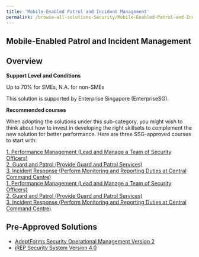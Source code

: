 ```yaml
---
title: 'Mobile-Enabled Patrol and Incident Management'
permalink: /browse-all-solutions-Security/Mobile-Enabled-Patrol-and-Incident-Management
---
```


## Mobile-Enabled Patrol and Incident Management
## Overview

**Support Level and Conditions**

Up to 70% for SMEs, N.A. for non-SMEs

This solution is supported by  Enterprise Singapore (EnterpriseSG).

**Recommended courses**

When adopting the solutions under this sub-category, you might wish to think about how to invest in developing the right skillsets to complement the new solution for better performance. Here are three SSG-approved courses to start with:

<a href='https://courses.enterprisejobskills.gov.sg/Course_Internet/CourseDetail/Performance-Management-Lead-Manage-Team-Security-Officers-5'  target='_blank' rel='noopener'>1. Performance Management (Lead and Manage a Team of Security Officers)</a><br>
<a href='https://courses.enterprisejobskills.gov.sg/Course_Internet/CourseDetail/Guard-Patrol-Provide-Guard-Patrol-Services-34'  target='_blank' rel='noopener'>2. Guard and Patrol (Provide Guard and Patrol Services)</a><br>
<a href='https://courses.enterprisejobskills.gov.sg/Course_Internet/CourseDetail/Incident-Response-Perform-Monitoring-Reporting-Duties-Central-Command-Centre-8'  target='_blank' rel='noopener'>3. Incident Response (Perform Monitoring and Reporting Duties at Central Command Centre)</a><br>
<a href='https://courses.enterprisejobskills.gov.sg/Course_Internet/CourseDetail/Performance-Management-Lead-Manage-Team-Security-Officers-5'  target='_blank' rel='noopener'>1. Performance Management (Lead and Manage a Team of Security Officers)</a><br>
<a href='https://courses.enterprisejobskills.gov.sg/Course_Internet/CourseDetail/Guard-Patrol-Provide-Guard-Patrol-Services-34'  target='_blank' rel='noopener'>2. Guard and Patrol (Provide Guard and Patrol Services)</a><br>
<a href='https://courses.enterprisejobskills.gov.sg/Course_Internet/CourseDetail/Incident-Response-Perform-Monitoring-Reporting-Duties-Central-Command-Centre-8'  target='_blank' rel='noopener'>3. Incident Response (Perform Monitoring and Reporting Duties at Central Command Centre)</a><br>

## Pre-Approved Solutions

- <a href='/productivity-solutions-grant/solutionrepo/solution2558' target='_blank'>AdeptForms Security Operational Management Version 2</a><br>
- <a href='/productivity-solutions-grant/solutionrepo/solution2815' target='_blank'>iREP Security System Version 4.0</a><br>
